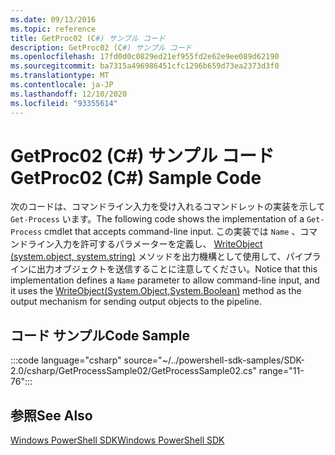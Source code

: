 ```yaml
---
ms.date: 09/13/2016
ms.topic: reference
title: GetProc02 (C#) サンプル コード
description: GetProc02 (C#) サンプル コード
ms.openlocfilehash: 17fd0d0c0829ed21ef955fd2e62e9ee089d62190
ms.sourcegitcommit: ba7315a496986451cfc1296b659d73ea2373d3f0
ms.translationtype: MT
ms.contentlocale: ja-JP
ms.lasthandoff: 12/10/2020
ms.locfileid: "93355614"
---
```

# <a name="getproc02-c-sample-code"></a><span data-ttu-id="c4ab2-103">GetProc02 (C#) サンプル コード</span><span class="sxs-lookup"><span data-stu-id="c4ab2-103">GetProc02 (C#) Sample Code</span></span>

<span data-ttu-id="c4ab2-104">次のコードは、コマンドライン入力を受け入れるコマンドレットの実装を示して `Get-Process` います。</span><span class="sxs-lookup"><span data-stu-id="c4ab2-104">The following code shows the implementation of a `Get-Process` cmdlet that accepts command-line input.</span></span> <span data-ttu-id="c4ab2-105">この実装では `Name` 、コマンドライン入力を許可するパラメーターを定義し、 [WriteObject (system.object, system.string)](/dotnet/api/system.management.automation.cmdlet.writeobject#System_Management_Automation_Cmdlet_WriteObject_System_Object_System_Boolean_) メソッドを出力機構として使用して、パイプラインに出力オブジェクトを送信することに注意してください。</span><span class="sxs-lookup"><span data-stu-id="c4ab2-105">Notice that this implementation defines a `Name` parameter to allow command-line input, and it uses the [WriteObject(System.Object,System.Boolean)](/dotnet/api/system.management.automation.cmdlet.writeobject#System_Management_Automation_Cmdlet_WriteObject_System_Object_System_Boolean_) method as the output mechanism for sending output objects to the pipeline.</span></span>

## <a name="code-sample"></a><span data-ttu-id="c4ab2-106">コード サンプル</span><span class="sxs-lookup"><span data-stu-id="c4ab2-106">Code Sample</span></span>

:::code language="csharp" source="~/../powershell-sdk-samples/SDK-2.0/csharp/GetProcessSample02/GetProcessSample02.cs" range="11-76":::

## <a name="see-also"></a><span data-ttu-id="c4ab2-107">参照</span><span class="sxs-lookup"><span data-stu-id="c4ab2-107">See Also</span></span>

[<span data-ttu-id="c4ab2-108">Windows PowerShell SDK</span><span class="sxs-lookup"><span data-stu-id="c4ab2-108">Windows PowerShell SDK</span></span>](../windows-powershell-reference.md)
